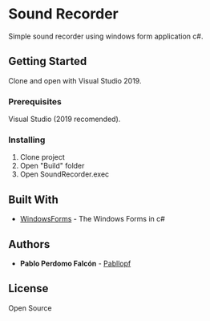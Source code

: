 # Sound Recorder

Simple sound recorder using windows form application c#. 

## Getting Started

Clone and open with Visual Studio 2019.

### Prerequisites

Visual Studio (2019 recomended).

### Installing

1) Clone project
2) Open "Build" folder 
3) Open SoundRecorder.exec

## Built With

* [WindowsForms](https://docs.microsoft.com/es-es/dotnet/framework/winforms/) - The Windows Forms in c#

## Authors

* **Pablo Perdomo Falcón** - [Pabllopf](https://github.com/pabllopf)

## License

Open Source